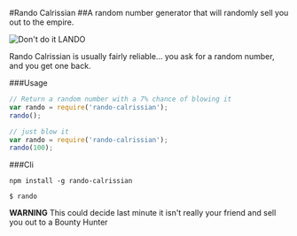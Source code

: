#Rando Calrissian
##A random number generator that will randomly sell you out to the empire.

![Don't do it LANDO](https://i.imgur.com/rOjbHKU.gif)

Rando Calrissian is usually fairly reliable... you ask for a random number, and you get one back.

###Usage

```javascript
// Return a random number with a 7% chance of blowing it
var rando = require('rando-calrissian');
rando();
```

```javascript
// just blow it
var rando = require('rando-calrissian');
rando(100);
```

###Cli

```npm install -g rando-calrissian```

```$ rando```

**WARNING** This could decide last minute it isn't really your friend and sell you out to a Bounty Hunter
